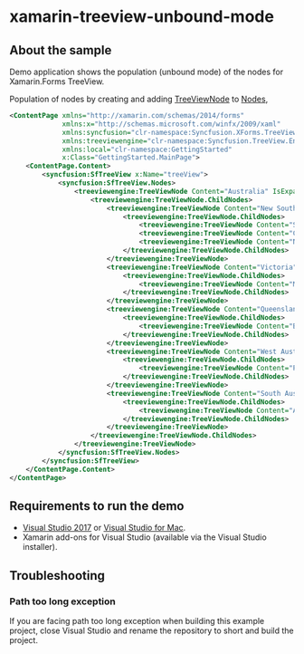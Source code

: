 # xamarin-treeview-unbound-mode

## About the sample

Demo application shows the population (unbound mode) of the nodes for Xamarin.Forms TreeView. 

Population of nodes by creating and adding [TreeViewNode](https://help.syncfusion.com/cr/cref_files/xamarin/Syncfusion.SfTreeView.XForms~Syncfusion.TreeView.Engine.TreeViewNode.html) to [Nodes](https://help.syncfusion.com/cr/cref_files/xamarin/Syncfusion.SfTreeView.XForms~Syncfusion.XForms.TreeView.SfTreeView~Nodes.html),

```xml
<ContentPage xmlns="http://xamarin.com/schemas/2014/forms"
             xmlns:x="http://schemas.microsoft.com/winfx/2009/xaml"
             xmlns:syncfusion="clr-namespace:Syncfusion.XForms.TreeView;assembly=Syncfusion.SfTreeView.XForms"
             xmlns:treeviewengine="clr-namespace:Syncfusion.TreeView.Engine;assembly=Syncfusion.SfTreeView.XForms"
             xmlns:local="clr-namespace:GettingStarted"
             x:Class="GettingStarted.MainPage">
    <ContentPage.Content>
        <syncfusion:SfTreeView x:Name="treeView">
            <syncfusion:SfTreeView.Nodes>
                <treeviewengine:TreeViewNode Content="Australia" IsExpanded="True">
                    <treeviewengine:TreeViewNode.ChildNodes>
                        <treeviewengine:TreeViewNode Content="New South Wales">
                            <treeviewengine:TreeViewNode.ChildNodes>
                                <treeviewengine:TreeViewNode Content="Sydney"/>
                                <treeviewengine:TreeViewNode Content="Canberra"/>
                                <treeviewengine:TreeViewNode Content="Newcastle–Maitland"/>
                            </treeviewengine:TreeViewNode.ChildNodes>
                        </treeviewengine:TreeViewNode>
                        <treeviewengine:TreeViewNode Content="Victoria">
                            <treeviewengine:TreeViewNode.ChildNodes>
                                <treeviewengine:TreeViewNode Content="Melbourne"/>
                            </treeviewengine:TreeViewNode.ChildNodes>
                        </treeviewengine:TreeViewNode>
                        <treeviewengine:TreeViewNode Content="Queensland">
                            <treeviewengine:TreeViewNode.ChildNodes>
                                <treeviewengine:TreeViewNode Content="Brisbane"/>
                            </treeviewengine:TreeViewNode.ChildNodes>
                        </treeviewengine:TreeViewNode>
                        <treeviewengine:TreeViewNode Content="West Australia">
                            <treeviewengine:TreeViewNode.ChildNodes>
                                <treeviewengine:TreeViewNode Content="Perth"/>
                            </treeviewengine:TreeViewNode.ChildNodes>
                        </treeviewengine:TreeViewNode>
                        <treeviewengine:TreeViewNode Content="South Australia">
                            <treeviewengine:TreeViewNode.ChildNodes>
                                <treeviewengine:TreeViewNode Content="Adelaide"/>
                            </treeviewengine:TreeViewNode.ChildNodes>
                        </treeviewengine:TreeViewNode>
                    </treeviewengine:TreeViewNode.ChildNodes>
                </treeviewengine:TreeViewNode>
            </syncfusion:SfTreeView.Nodes>
        </syncfusion:SfTreeView>
    </ContentPage.Content>
</ContentPage>

```

## <a name="requirements-to-run-the-demo"></a>Requirements to run the demo ##

* [Visual Studio 2017](https://visualstudio.microsoft.com/downloads/) or [Visual Studio for Mac](https://visualstudio.microsoft.com/vs/mac/).
* Xamarin add-ons for Visual Studio (available via the Visual Studio installer).

## <a name="troubleshooting"></a>Troubleshooting ##
### Path too long exception
If you are facing path too long exception when building this example project, close Visual Studio and rename the repository to short and build the project.